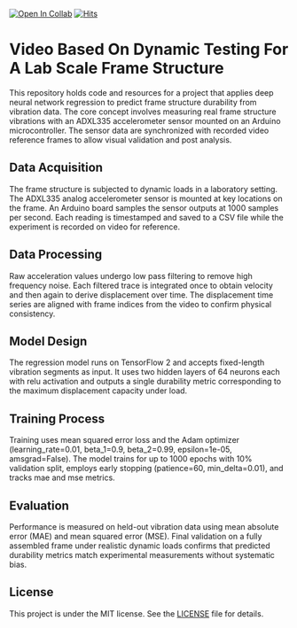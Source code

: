 [![Open In Collab](https://colab.research.google.com/assets/colab-badge.svg)](https://colab.research.google.com/github/atalaydenknalbant/ML-Displacement-Detection/blob/main/TF_Displacement.ipynb) [![Hits](https://hits.seeyoufarm.com/api/count/incr/badge.svg?url=https%3A%2F%2Fgithub.com%2Fatalaydenknalbant%2FML-Displacement-Detection&count_bg=%2379C83D&title_bg=%23555555&icon=&icon_color=%23E7E7E7&title=hits&edge_flat=false)](https://hits.seeyoufarm.com)

# Video Based On Dynamic Testing For A Lab Scale Frame Structure

This repository holds code and resources for a project that applies deep neural network regression to predict frame structure durability from vibration data. The core concept involves measuring real frame structure vibrations with an ADXL335 accelerometer sensor mounted on an Arduino microcontroller. The sensor data are synchronized with recorded video reference frames to allow visual validation and post analysis.

## Data Acquisition

The frame structure is subjected to dynamic loads in a laboratory setting. The ADXL335 analog accelerometer sensor is mounted at key locations on the frame. An Arduino board samples the sensor outputs at 1000 samples per second. Each reading is timestamped and saved to a CSV file while the experiment is recorded on video for reference.

## Data Processing

Raw acceleration values undergo low pass filtering to remove high frequency noise. Each filtered trace is integrated once to obtain velocity and then again to derive displacement over time. The displacement time series are aligned with frame indices from the video to confirm physical consistency.

## Model Design

The regression model runs on TensorFlow 2 and accepts fixed-length vibration segments as input. It uses two hidden layers of 64 neurons each with relu activation and outputs a single durability metric corresponding to the maximum displacement capacity under load.

## Training Process

Training uses mean squared error loss and the Adam optimizer (learning_rate=0.01, beta_1=0.9, beta_2=0.99, epsilon=1e-05, amsgrad=False). The model trains for up to 1000 epochs with 10% validation split, employs early stopping (patience=60, min_delta=0.01), and tracks mae and mse metrics.

## Evaluation

Performance is measured on held-out vibration data using mean absolute error (MAE) and mean squared error (MSE). Final validation on a fully assembled frame under realistic dynamic loads confirms that predicted durability metrics match experimental measurements without systematic bias.

## License

This project is under the MIT license. See the [LICENSE](LICENSE) file for details.
